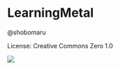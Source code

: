 # LearningMetal

@shobomaru

License: Creative Commons Zero 1.0

[![](https://github.com/shobomaru/LearningMetal/actions/workflows/build_ios.yml/badge.svg)](https://github.com/shobomaru/LearningMetal/actions/workflows/build_ios.yml)

